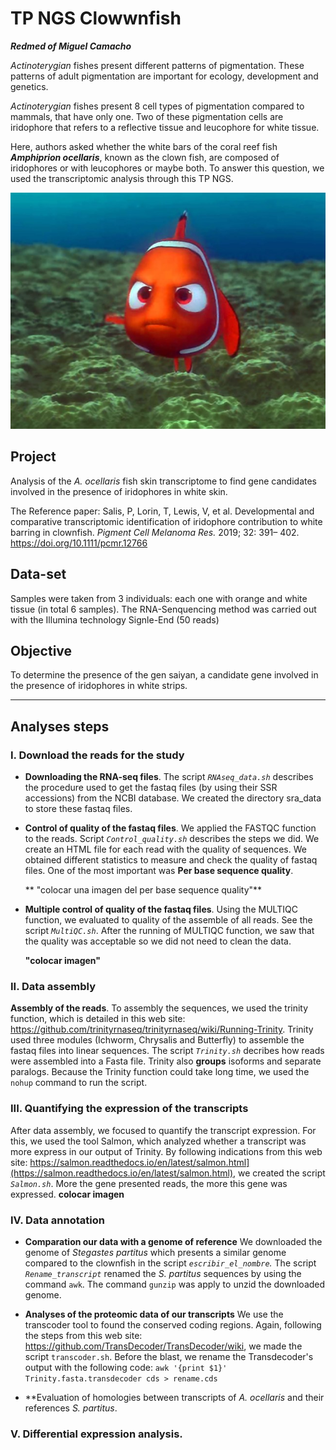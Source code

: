 # TP NGS Clowwnfish

_**Redmed of Miguel Camacho**_

_Actinoterygian_ fishes present different patterns of pigmentation. These patterns of adult pigmentation are important for ecology, development and genetics. 

_Actinoterygian_ fishes present 8 cell types of pigmentation compared  to mammals, that have only one. Two of these pigmentation cells are iridophore that refers to a reflective tissue and leucophore for white tissue.

Here, authors asked whether the white bars of the coral reef fish _**Amphiprion ocellaris**_, known as the clown fish, are composed of iridophores or with leucophores or maybe both. To answer this question, we used the transcriptomic analysis  through this TP NGS. 
 
 ![finding-nemactinoterygian fisheso](finding-nemo.jpg)

## Project      
Analysis of the _A. ocellaris_ fish skin transcriptome to find gene candidates involved in the presence of iridophores in white skin.

The Reference paper: Salis, P, Lorin, T, Lewis, V, et al. Developmental and comparative transcriptomic identification of iridophore contribution to white barring in clownfish. _Pigment Cell Melanoma Res._ 2019; 32: 391– 402. https://doi.org/10.1111/pcmr.12766

## Data-set 
Samples were taken from 3 individuals: each one with orange and white tissue (in total 6 samples).
The RNA-Senquencing method was carried out with the Illumina technology Signle-End (50 reads)

## Objective
 To determine the presence of the gen saiyan, a candidate gene involved in the presence of iridophores in white strips. 

---
## Analyses steps
### I. Download the reads for the study
  
  * **Downloading the RNA-seq files**. The script _`RNAseq_data.sh`_ describes the procedure used to get the fastaq files (by using their SSR accessions) from the NCBI database. We created the directory sra_data to store these fastaq files. 


  * **Control of quality of the fastaq files**. We applied the FASTQC function to the reads. Script _`Control_quality.sh`_  describes the steps we did. We create an HTML file for each read with the quality of sequences. We obtained different statistics to measure and check the quality of fastaq files. One of the most important was **Per base sequence quality**. 
 
	** "colocar una imagen del per base sequence quality"**
 
   * **Multiple control of quality of the fastaq files**.  Using the MULTIQC function, we evaluated to quality of the assemble of all reads. See the script _`MultiQC.sh`_. After the running of MULTIQC function, we saw that the quality was acceptable so we did not need to clean the data. 

		**"colocar imagen"**
 
 ### II. Data assembly
 **Assembly of the reads**.  To assembly the sequences, we used the trinity function, which is detailed in this web site: https://github.com/trinityrnaseq/trinityrnaseq/wiki/Running-Trinity. Trinity used three modules (Ichworm, Chrysalis and Butterfly) to assemble the fastaq files into linear sequences. The script _`Trinity.sh`_ decribes how reads were assembled into a Fasta file.  Trinity also **groups** isoforms and separate paralogs.
 	Because the Trinity function could take long time, we used the `nohup` command to run the script. 
 
 
 ### III. Quantifying the expression of the transcripts 
After data assembly, we focused to quantify the transcript expression. For this, we used the tool Salmon, which analyzed whether a transcript was more express in our output of Trinity. By following indications from this web site: https://salmon.readthedocs.io/en/latest/salmon.html](https://salmon.readthedocs.io/en/latest/salmon.html), we created the script _`Salmon.sh`_. More the gene presented reads, the more this gene was expressed. 
**colocar imagen**
 
 
 ### IV. Data annotation
 
 * **Comparation our data with a genome of reference** We downloaded the genome of _Stegastes partitus_ which presents a similar genome compared to the clownfish in the script _`escribir_el_nombre`._  The script _`Rename_transcript`_  renamed the _S. partitus_ sequences by using the command `awk`. The command `gunzip` was apply to unzid the downloaded genome. 

* **Analyses of the proteomic data of our transcripts** We use the transcoder tool to found the conserved coding regions. Again, following the steps from this web site:  https://github.com/TransDecoder/TransDecoder/wiki, we made the script `transcoder.sh`. 
   Before the blast, we rename the Transdecoder's output with the following code: 
	`awk '{print $1}' Trinity.fasta.transdecoder cds > rename.cds`
	
* **Evaluation of homologies between transcripts of _A. ocellaris_ and their references _S. partitus_. 


	
 
 ###  V. Differential expression analysis. 


